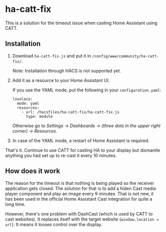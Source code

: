 # ha-catt-fix
This is a solution for the timeout issue when casting Home Assistant using CATT.

## Installation

1. Download `ha-catt-fix.js` and put it in `/config/www/community/ha-catt-fix/`.

   Note: Installation through HACS is not supported yet.

2. Add it as a resource to your Home Assistant UI.

   If you use the YAML mode, put the following in your `configuration.yaml`:

   ```
   lovelace:
     mode: yaml
     resources:
       - url: /hacsfiles/ha-catt-fix/ha-catt-fix.js
         type: module
   ```

   Otherwise go to *Settings -> Dashboards -> (three dots in the upper right corner) -> Resources*.

3. In case of the YAML mode, a restart of Home Assistant is required.

That's it. Continue to use CATT for casting HA to your display but dismantle anything you had set up to re-cast it every 10 minutes.

## How does it work

The reason for the timeout is that nothing is being played so the receiver application gets closed. The solution for that is to add a hiden Cast media player component and play an image every 9 minutes. That is not new, it has been used in the official Home Assistant Cast integration for quite a long time.

However, there's one problem with DashCast (which is used by CATT to cast websites). It replaces itself with the target website (`window.location = url`). It means it looses control over the display.
